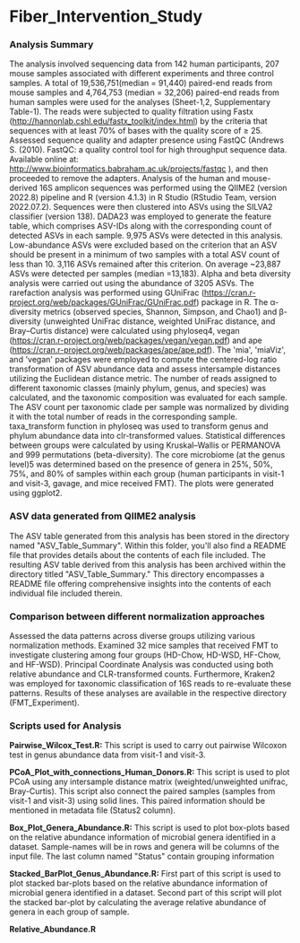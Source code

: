 # Fiber_Intervention_Study
### Analysis Summary
The analysis involved sequencing data from 142 human participants, 207 mouse samples associated with different experiments and three control samples. A total of 19,536,751(median = 91,440) paired-end reads from mouse samples and 4,764,753 (median = 32,206) paired-end reads from human samples were used for the analyses (Sheet-1,2, Supplementary Table-1). The reads were subjected to quality filtration using Fastx (http://hannonlab.cshl.edu/fastx_toolkit/index.html) by the criteria that sequences with at least 70% of bases with the quality score of ≥ 25. Assessed sequence quality and adapter presence using FastQC (Andrews S. (2010). FastQC: a quality control tool for high throughput sequence data. Available online at: http://www.bioinformatics.babraham.ac.uk/projects/fastqc
), and then proceeded to remove the adapters. Analysis of the human and mouse-derived 16S amplicon sequences was performed using the QIIME2 (version 2022.8) pipeline and R (version 4.1.3) in R Studio (RStudio Team, version 2022.07.2). Sequences were then clustered into ASVs using the SILVA2 classifier (version 138). DADA23 was employed to generate the feature table, which comprises ASV-IDs along with the corresponding count of detected ASVs in each sample. 9,975 ASVs were detected in this analysis. Low-abundance ASVs were excluded based on the criterion that an ASV should be present in a minimum of two samples with a total ASV count of less than 10. 3,116 ASVs remained after this criterion. On average ~23,887 ASVs were detected per samples (median =13,183). Alpha and beta diversity analysis were carried out using the abundance of 3205 ASVs. The rarefaction analysis was performed using GUniFrac (https://cran.r-project.org/web/packages/GUniFrac/GUniFrac.pdf) package in R. The α-diversity metrics (observed species, Shannon, Simpson, and Chao1) and β-diversity (unweighted UniFrac distance, weighted UniFrac distance, and Bray–Curtis distance) were calculated using phyloseq4, vegan (https://cran.r-project.org/web/packages/vegan/vegan.pdf) and ape (https://cran.r-project.org/web/packages/ape/ape.pdf). The 'mia', 'miaViz', and 'vegan' packages were employed to compute the centered-log ratio transformation of ASV abundance data and assess intersample distances utilizing the Euclidean distance metric.
The number of reads assigned to different taxonomic classes (mainly phylum, genus, and species) was calculated, and the taxonomic composition was evaluated for each sample. The ASV count per taxonomic clade per sample was normalized by dividing it with the total number of reads in the corresponding sample. taxa_transform function in phyloseq was used to transform genus and phylum abundance data into clr-transformed values. Statistical differences between groups were calculated by using Kruskal–Wallis or PERMANOVA and 999 permutations (beta-diversity). The core microbiome (at the genus level)5 was determined based on the presence of genera in 25%, 50%, 75%, and 80% of samples within each group (human participants in visit-1 and visit-3, gavage, and mice received FMT). The plots were generated using ggplot2.

### ASV data generated from QIIME2 analysis
The ASV table generated from this analysis has been stored in the directory named "ASV_Table_Summary". Within this folder, you'll also find a README file that provides details about the contents of each file included. The resulting ASV table derived from this analysis has been archived within the directory titled "ASV_Table_Summary." This directory encompasses a README file offering comprehensive insights into the contents of each individual file included therein.

### Comparison between different normalization approaches
Assessed the data patterns across diverse groups utilizing various normalization methods. Examined 32 mice samples that received FMT to investigate clustering among four groups (HD-Chow, HD-WSD, HF-Chow, and HF-WSD). Principal Coordinate Analysis was conducted using both relative abundance and CLR-transformed counts. Furthermore, Kraken2 was employed for taxonomic classification of 16S reads to re-evaluate these patterns. Results of these analyses are available in the respective directory (FMT_Experiment).

### Scripts used for Analysis
**Pairwise_Wilcox_Test.R:** This script is used to carry out pairwise Wilcoxon test in genus abundance data from visit-1 and visit-3.

**PCoA_Plot_with_connections_Human_Donors.R:** This script is used to plot PCoA using any intersample distance matrix (weighted/unweighted unifrac, Bray-Curtis). This script also connect the paired samples (samples from visit-1 and visit-3) using solid lines. This paired information should be mentioned in metadata file (Status2 column).

**Box_Plot_Genera_Abundance.R:** This script is used to plot box-plots based on the relative abundance information of microbial genera identified in a dataset. Sample-names will be in rows and genera will be columns of the input file. The last column named "Status" contain grouping information

**Stacked_BarPlot_Genus_Abundance.R:**  First part of this script is used to plot stacked bar-plots based on the relative abundance information of microbial genera identified in a dataset. Second part of this script will plot the stacked bar-plot by calculating the average relative abundance of genera in each group of sample.

**Relative_Abundance.R**



